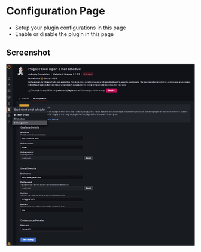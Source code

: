 # Configuration Page

- Setup your plugin configurations in this page
- Enable or disable the plugin in this page

## Screenshot

![Configuration](./screenshots/configuration.jpg)
